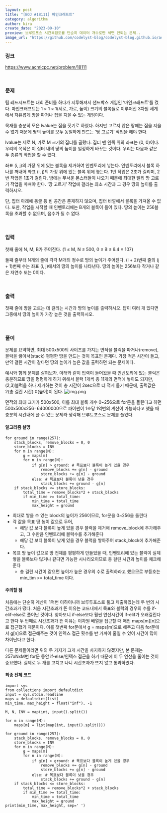 ```yaml
---
layout: post
title: "[BOJ #18111] 마인크래프트"
category: algorithm
author: kira
create_date: "2023-09-10"
preview: 브루트포스 시간복잡도를 단순히 데이터 개수로만 세면 안되는 문제..
image_url: "https://github.com/codelyst-blog/codelyst-blog.github.io/assets/54790133/f30e8b1a-f5d2-428f-b60f-c6f9adf7c893"
---
```


### 링크

<a href= "https://www.acmicpc.net/problem/18111">https://www.acmicpc.net/problem/18111</a>

<br>

### 문제
팀 레드시프트는 대회 준비를 하다가 지루해져서 샌드박스 게임인 ‘마인크래프트’를 켰다. 마인크래프트는 1 × 1 × 1(세로, 가로, 높이) 크기의 블록들로 이루어진 3차원 세계에서 자유롭게 땅을 파거나 집을 지을 수 있는 게임이다.

목재를 충분히 모은 lvalue는 집을 짓기로 하였다. 하지만 고르지 않은 땅에는 집을 지을 수 없기 때문에 땅의 높이를 모두 동일하게 만드는 ‘땅 고르기’ 작업을 해야 한다.

lvalue는 세로 N, 가로 M 크기의 집터를 골랐다. 집터 맨 왼쪽 위의 좌표는 (0, 0)이다. 우리의 목적은 이 집터 내의 땅의 높이를 일정하게 바꾸는 것이다. 우리는 다음과 같은 두 종류의 작업을 할 수 있다.

좌표 (i, j)의 가장 위에 있는 블록을 제거하여 인벤토리에 넣는다.
인벤토리에서 블록 하나를 꺼내어 좌표 (i, j)의 가장 위에 있는 블록 위에 놓는다.
1번 작업은 2초가 걸리며, 2번 작업은 1초가 걸린다. 밤에는 무서운 몬스터들이 나오기 때문에 최대한 빨리 땅 고르기 작업을 마쳐야 한다. ‘땅 고르기’ 작업에 걸리는 최소 시간과 그 경우 땅의 높이를 출력하시오.

단, 집터 아래에 동굴 등 빈 공간은 존재하지 않으며, 집터 바깥에서 블록을 가져올 수 없다. 또한, 작업을 시작할 때 인벤토리에는 B개의 블록이 들어 있다. 땅의 높이는 256블록을 초과할 수 없으며, 음수가 될 수 없다.

<br>

### 입력

첫째 줄에 N, M, B가 주어진다. (1 ≤ M, N ≤ 500, 0 ≤ B ≤ 6.4 × 107)

둘째 줄부터 N개의 줄에 각각 M개의 정수로 땅의 높이가 주어진다. (i + 2)번째 줄의 (j + 1)번째 수는 좌표 (i, j)에서의 땅의 높이를 나타낸다. 땅의 높이는 256보다 작거나 같은 자연수 또는 0이다.


<br>

### 출력

첫째 줄에 땅을 고르는 데 걸리는 시간과 땅의 높이를 출력하시오. 답이 여러 개 있다면 그중에서 땅의 높이가 가장 높은 것을 출력하시오.

<br>

### 풀이

문제를 요약하면, 최대 500x500의 사이즈를 가지는 면적을 블럭을 파거나(remove), 블럭을 쌓아서(stack) 평평한 땅을 만드는 것이 목표인 문제다.
가장 적은 시간이 들고, 만약 걸린 시간이 같다면 땅의 높이가 높은 값을 출력하면 되는 문제이다.

예시와 함께 문제를 살펴보자.
아래와 같이 입력이 들어왔을 때 인벤토리에 있는 블럭은 충분하므로 땅을 평평하게 하기 위해서 블럭 1개씩 총 11개의 면적에 쌓아도 되지만,
(2,3)블럭을 하나 제거하는 것이 총 시간이 2sec으로 더 적게 들기 때문에, 출력값은 2(총 걸린 시간) 0(높이)이 된다.
![img.png](https://github.com/codelyst-blog/codelyst-blog.github.io/assets/54790133/9e3a7f34-1ee7-4bb3-b278-f104804ef230)


면적의 최대 크기가 500x500, 이를 최대 블록 개수 0~256으로 for문을 돌린다고 하면 500x500x256=64000000으로 파이썬이 1초당 1억번의 계산이 가능하다고 했을 때 충분히 시간내에 풀 수 있는 문제라 생각해 브루트포스로 문제를 풀었다.


#### 알고리즘 설명
```
for ground in range(257):
    stack_blocks, remove_blocks = 0, 0
    store_blocks = INV
    for m in range(M):
        g = maps[m]
        for n in range(N):
            if g[n] > ground: # 목표보다 블록이 높게 있을 경우
                remove_blocks += g[n] - ground
                store_blocks += g[n] - ground
            else: # 목표보다 블록이 낮을 경우
                stack_blocks += ground - g[n]
    if stack_blocks <= store_blocks:
        total_time = remove_blocks*2 + stack_blocks
        if min_time >= total_time:
            min_time = total_time
            max_height = ground
```
- 최대로 쌓을 수 있는 block의 높이가 256이므로, for문을 0~256을 돌린다
- 각 값을 목표 땅 높이 값으로 두어,
    - 해당 값 보다 블록이 높게 있을 경우 블럭을 제거해 remove_block에 추가해주고, 그 수만큼 인벤토리에 블럭수를 추가해준다
    - 해당 값 보디 블록이 낮게 있을 경우 블럭을 쌓아주어 stack_block에 추가해준다.
- 목표 땅 높이 값으로 땅 전체를 평평하게 만들었을 때, 인벤토리에 있는 블럭이 실제 쌓을 블록보다 많거나 같다면 가능한 시나리오이므로 총 걸린 시간과 높이를 체크해준다
    - 총 걸린 시간이 같으면 높이가 높은 경우의 수로 출력하라고 했으므로 부등호는 min_tim >= total_time 이다.

#### 주의할 점
처음에는 단순히 계산이 1억번 이하이니까 브루투포스로 풀고 제출하였는데 두 번의 시간초과가 떴다.
처음 시간초과가 뜬 이유는 코드내에서 목표와 블럭의 경우의 수를 if-elif-else로 풀어난 것이다. 찾아보니 if-else보다 훨씬 연산시간이 if-elif가 오래걸린다고 한다
두 번째로 시간초과가 뜬 이유는 이차원 배열을 접근할 때 매번 maps[m][n]으로 접근했기 때문이다. 이를 첫번째 for문에서 g = maps[m]으로 해주고 다음 for문에서 g[n]으로 접근해주는 것이 인덱스 접근 횟수를 반 가까이 줄일 수 있어 시간이 많이 차이난다고 한다.

다른 문제들이라면 위의 두 가지가 크게 시간을 차지하지 않겠지만, 본 문제는 257xNxM번 for문 동안 if-else/인덱스 접근을 하기 때문에 이 두 연산을 줄이는 것이 중요했다.
실제로 두 개를 고치고 나니 시간초과가 뜨지 않고 통과하였다.

#### 최종 전체 코드
```
import sys
from collections import defaultdict
input = sys.stdin.readline
maps = defaultdict(list)
min_time, max_height = float("inf"), -1

M, N, INV = map(int, input().split())

for m in range(M):
    maps[m] = list(map(int, input().split()))

for ground in range(257):
    stack_blocks, remove_blocks = 0, 0
    store_blocks = INV
    for m in range(M):
        g = maps[m]
        for n in range(N):
            if g[n] > ground: # 목표보다 블록이 높게 있을 경우
                remove_blocks += g[n] - ground
                store_blocks += g[n] - ground
            else: # 목표보다 블록이 낮을 경우
                stack_blocks += ground - g[n]
    if stack_blocks <= store_blocks:
        total_time = remove_blocks*2 + stack_blocks
        if min_time >= total_time:
            min_time = total_time
            max_height = ground
print(min_time, max_height, sep=' ')
                

```
